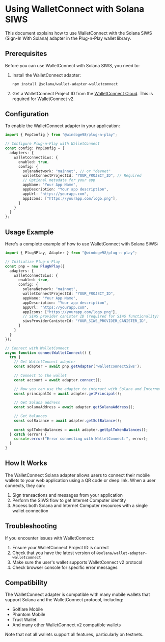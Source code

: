 # Using WalletConnect with Solana SIWS

This document explains how to use WalletConnect with the Solana SIWS (Sign-In With Solana) adapter in the Plug-n-Play wallet library.

## Prerequisites

Before you can use WalletConnect with Solana SIWS, you need to:

1. Install the WalletConnect adapter:
   ```bash
   npm install @solana/wallet-adapter-walletconnect
   ```

2. Get a WalletConnect Project ID from the [WalletConnect Cloud](https://cloud.walletconnect.com/). This is required for WalletConnect v2.

## Configuration

To enable the WalletConnect adapter in your application:

```typescript
import { PnpConfig } from "@windoge98/plug-n-play";

// Configure Plug-n-Play with WalletConnect
const config: PnpConfig = {
  adapters: {
    walletconnectSiws: {
      enabled: true,
      config: {
        solanaNetwork: "mainnet", // or "devnet"
        walletConnectProjectId: "YOUR_PROJECT_ID", // Required
        // Optional metadata for your app
        appName: "Your App Name",
        appDescription: "Your app description",
        appUrl: "https://yourapp.com",
        appIcons: ["https://yourapp.com/logo.png"],
      }
    }
  }
};
```

## Usage Example

Here's a complete example of how to use WalletConnect with Solana SIWS:

```typescript
import { PlugNPlay, Adapter } from "@windoge98/plug-n-play";

// Initialize Plug-n-Play
const pnp = new PlugNPlay({
  adapters: {
    walletconnectSiws: {
      enabled: true,
      config: {
        solanaNetwork: "mainnet",
        walletConnectProjectId: "YOUR_PROJECT_ID",
        appName: "Your App Name",
        appDescription: "Your app description",
        appUrl: "https://yourapp.com",
        appIcons: ["https://yourapp.com/logo.png"],
        // SIWS provider canister ID (required for SIWS functionality)
        siwsProviderCanisterId: "YOUR_SIWS_PROVIDER_CANISTER_ID",
      }
    }
  }
});

// Connect with WalletConnect
async function connectWalletConnect() {
  try {
    // Get WalletConnect adapter
    const adapter = await pnp.getAdapter('walletconnectSiws');
    
    // Connect to the wallet
    const account = await adapter.connect();

    // Now you can use the adapter to interact with Solana and Internet Computer
    const principalId = await adapter.getPrincipal();
    
    // Get Solana address
    const solanaAddress = await adapter.getSolanaAddress();

    // Get balances
    const solBalance = await adapter.getSolBalance();
    
    const splTokenBalances = await adapter.getSplTokenBalances();
  } catch (error) {
    console.error("Error connecting with WalletConnect:", error);
  }
}
```

## How It Works

The WalletConnect Solana adapter allows users to connect their mobile wallets to your web application using a QR code or deep link. When a user connects, they can:

1. Sign transactions and messages from your application
2. Perform the SIWS flow to get Internet Computer identity
3. Access both Solana and Internet Computer resources with a single wallet connection

## Troubleshooting

If you encounter issues with WalletConnect:

1. Ensure your WalletConnect Project ID is correct
2. Check that you have the latest version of `@solana/wallet-adapter-walletconnect`
3. Make sure the user's wallet supports WalletConnect v2 protocol
4. Check browser console for specific error messages

## Compatibility

The WalletConnect adapter is compatible with many mobile wallets that support Solana and the WalletConnect protocol, including:

- Solflare Mobile
- Phantom Mobile
- Trust Wallet
- And many other WalletConnect v2 compatible wallets

Note that not all wallets support all features, particularly on testnets. 